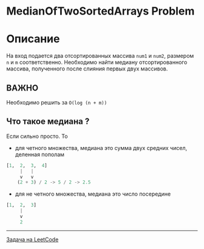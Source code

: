 # MedianOfTwoSortedArrays Problem

# Описание
На вход подается два отсортированных массива `num1` и `num2`, размером `n` и `m` соответственно. Необходимо найти медиану отсортированного массива, полученного после слияния первых двух массивов.

## **ВАЖНО**
Необходимо решить за `O(log (n + m))`

## Что такое медиана ?
Если сильно просто. То 
- для четного множества, медиана это сумма двух средних чисел, деленная пополам
```python
[1,  2,  3,  4] 
     |   |
     v   v
    (2 + 3) / 2 -> 5 / 2 -> 2.5
```
- для не четного множества, медиана это число посередине
```python
[1,  2,  3]
     |
     v
     2 
```

---
<a href="https://leetcode.com/problems/median-of-two-sorted-arrays/">Задача на LeetCode</a>

